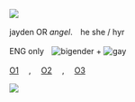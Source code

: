 ![](https://komarev.com/ghpvc/?username=abusedangel&color=a19bc4)

jayden OR _angel_.　he she / hyr

ENG only　![bigender](https://files.catbox.moe/wl7jrz.png) + ![gay](https://files.catbox.moe/jos8ez.png)

[O1](https://artfight.net/~NowDoTheHarlemShake) 　, 　[O2](https://toyhou.se/nowdotheharlemshake) 　, 　[O3](https://x.com/jaydenschannel)

![](https://files.catbox.moe/8wr52l.png)
